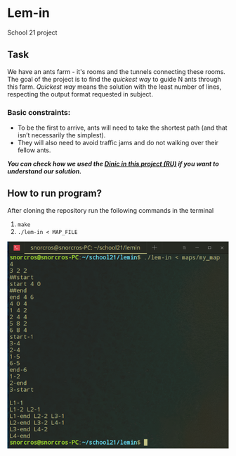 # Lem-in
School 21 project 

## Task
We have an ants farm - it's rooms and the tunnels connecting these rooms. The goal of the project is to find the _quickest way_ to guide N ants through this farm. 
_Quickest way_ means the solution with the least number of lines, respecting the output format requested in subject.

### Basic constraints: 
* To be the first to arrive, ants will need to take the shortest path (and that isn’t necessarily the simplest). 
* They will also need to avoid traffic jams and do not walking over their fellow ants.


***You can check how we used the [Dinic in this project (RU)](https://docs.google.com/presentation/d/1zQjKwbBA403vtbqRzEZ0e-Fh6NC1Y0aJZSg-aLbekO8/edit?usp=sharing)
if you want to understand our solution.***

## How to run program?
After cloning the repository run the following commands in the terminal

1. `make`
2. `./lem-in < MAP_FILE`

![usage](screen_usage.png)
